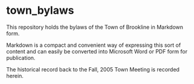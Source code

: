 # town_bylaws

This repository holds the bylaws of the Town of Brookline in Markdown form.  

Markdown is a compact and convenient way of expressing this sort of content and can easily be converted into Microsoft Word or PDF form for publication.

The historical record back to the Fall, 2005 Town Meeting is recorded herein.
